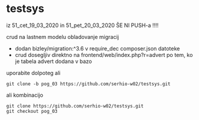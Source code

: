 # testsys
iz 51_cet_19_03_2020 in 51_pet_20_03_2020   ŠE NI PUSH-a !!!!

crud na lastnem modelu
obladovanje migracij

* dodan bizley/migration:^3.6 v require_dec composer.json datoteke
* crud dosegljiv direktno na frontend/web/index.php?r=advert po tem, ko je tabela advert dodana v bazo

uporabite dolpoteg ali
```
git clone -b pog_03 https://github.com/serhio-w02/testsys.git
```
ali kombinacijo
```
git clone https://github.com/serhio-w02/testsys.git
git checkout pog_03
```
